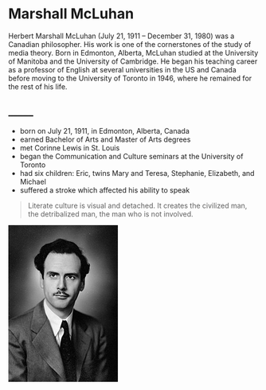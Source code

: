 # Marshall McLuhan

Herbert Marshall McLuhan (July 21, 1911 – December 31, 1980) was a Canadian philosopher. His work is one of the cornerstones of the study of media theory. Born in Edmonton, Alberta, McLuhan studied at the University of Manitoba and the University of Cambridge. He began his teaching career as a professor of English at several universities in the US and Canada before moving to the University of Toronto in 1946, where he remained for the rest of his life. 
## _____
* born on July 21, 1911, in Edmonton, Alberta, Canada
* earned Bachelor of Arts and Master of Arts degrees
* met Corinne Lewis in St. Louis
* began the Communication and Culture seminars at the University of Toronto
* had six children: Eric, twins Mary and Teresa, Stephanie, Elizabeth, and Michael
* suffered a stroke which affected his ability to speak

> Literate culture is visual and detached.
> It creates the civilized man, the detribalized man, the man who is not involved.

<img src="./220px-Marshall_McLuhan.jpg"/> 
